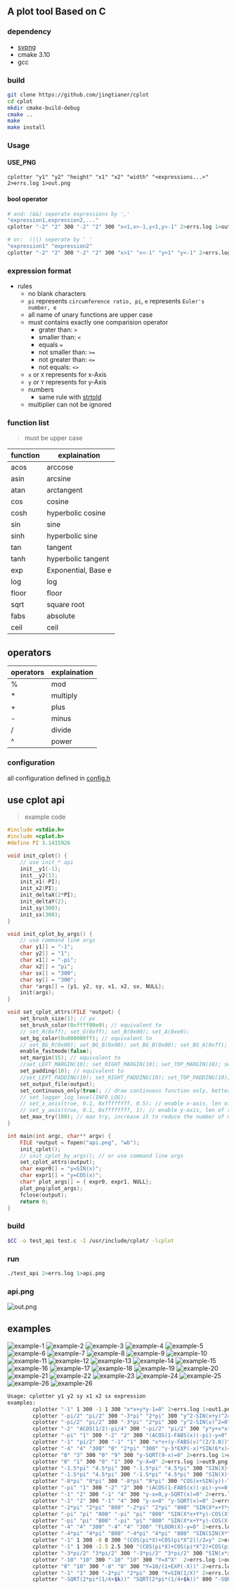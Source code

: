 ## A plot tool Based on C

### dependency
- [svpng](https://github.com/miloyip/svpng)
- cmake 3.10
- gcc

### build
```sh
git clone https://github.com/jingtianer/cplot
cd cplot
mkdir cmake-build-debug
cmake .. 
make
make install
```
### Usage

#### USE_PNG
```
cplotter "y1" "y2" "height" "x1" "x2" "width" "<expressions...>" 2>errs.log 1>out.png
```

#### bool operator
```sh
# and: (&&) seperate expressions by ','
"expression1,expression2,..."
cplotter "-2" "2" 300 "-2" "2" 300 "x<1,x>-1,y<1,y>-1" 2>errs.log 1>out.png

# or:  (||) seperate by ' '
"expression1" "expression2"
cplotter "-2" "2" 300 "-2" "2" 300 "x>1" "x<-1" "y>1" "y<-1" 2>errs.log 1>out.png
```

### expression format
- rules
  - no blank characters
  - `pi` represents `circumference ratio, pi`, `e` represents `Euler's number, e`
  - all name of unary functions are upper case
  - must contains exactly one comparision operator
    - grater than: `>`
    - smaller than: `<` 
    - equals `=` 
    - not smaller than: `>=` 
    - not greater than: `<=` 
    - not equals: `<>`
  - `x` or `X` represents for x-Axis
  - `y` or `Y` represents for y-Axis
  - numbers
    - same rule with [strtold](https://en.cppreference.com/w/c/string/byte/strtof)
  - multiplier can not be ignored

### function list
> must be upper case

|function|explaination|
|-|-|
|acos|arccose|
|asin|arcsine|
|atan|arctangent|
|cos|cosine|
|cosh|hyperbolic cosine|
|sin|sine|
|sinh|hyperbolic sine|
|tan|tangent|
|tanh|hyperbolic tangent|
|exp|Exponential, Base e|
|log|log|
|floor|floor|
|sqrt|square root|
|fabs|absolute|
|ceil|ceil|

## operators
|operators|explaination|
|-|-|
|%|mod|
|*|multiply|
|+|plus|
|-|minus|
|/|divide|
|^|power|

### configuration

all configuration defined in [config.h](./src/config.h)

## use cplot api

> example code
```c
#include <stdio.h>
#include <cplot.h>
#define PI 3.1415926

void init_cplot() {
    // use init_* api
    init__y1(-1);
    init__y2(1);
    init_x1(-PI);
    init_x2(PI);
    init_deltaX(2*PI);
    init_deltaY(2);
    init_sy(300);
    init_sx(300);
}

void init_cplot_by_args() {
    // use command line args
    char y1[] = "-1";
    char y2[] = "1";
    char x1[] = "-pi";
    char x2[] = "pi";
    char sx[] = "300";
    char sy[] = "300";
    char *args[] = {y1, y2, sy, x1, x2, sx, NULL};
    init(args);
}

void set_cplot_attrs(FILE *output) {
    set_brush_size(1); // px
    set_brush_color(0xffff00e0); // equivalent to 
    // set_R(0xff); set_G(0xff); set_B(0x00); set_A(0xe0);
    set_bg_color(0x000000ff); // equivalent to 
    // set_BG_R(0x00); set_BG_B(0x00); set_BG_B(0x00); set_BG_A(0xff);
    enable_fastmode(false);
    set_margin(15); // equivalent to 
    //set_LEFT_MARGIN(10); set_RIGHT_MARGIN(10); set_TOP_MARGIN(10); set_END_MARGIN(10);
    set_padding(10); // equivalent to 
    //set_LEFT_PADDING(10); set_RIGHT_PADDING(10); set_TOP_PADDING(10); set_END_PADDING(10);
    set_output_file(output);
    set_continuous_only(true); // draw continuous function only, better performance
    // set_logger_log_level(INFO_LOG);
    // set_x_axis(true, 0.1, 0xffffffff, 0.5); // enable x-axis, len of scale is 0.1, color is 0xffffffff, interval of scale is 0.5
    // set_y_axis(true, 0.1, 0xffffffff, 1); // enable y-axis, len of scale is 0.1, color is 0xffffffff, interval of scale is 1
    set_max_try(100); // max try, increase it to reduce the number of nonsequence posistion， decrease to gain better performance
}

int main(int argc, char** argv) {
    FILE *output = fopen("api.png", "wb");
    init_cplot();
    // init_cplot_by_args(); // or use command line args
    set_cplot_attrs(output);
    char expr0[] = "y=SIN(x)";
    char expr1[] = "y=COS(x)";
    char* plot_args[] = { expr0, expr1, NULL};
    plot_png(plot_args);
    fclose(output);
    return 0;
}
```

### build
```sh
$CC -o test_api test.c -I /usr/include/cplot/ -lcplot
```

### run
```sh
./test_api 2>errs.log 1>api.png
```

### api.png

![out.png](./examples/api.png)

## examples

![example-1](./examples/eg1.png)
![example-2](./examples/eg2.png)
![example-3](./examples/eg3.png)
![example-4](./examples/eg4.png)
![example-5](./examples/eg5.png)
![example-6](./examples/eg6.png)
![example-7](./examples/eg7.png)
![example-8](./examples/eg8.png)
![example-9](./examples/eg9.png)
![example-10](./examples/eg10.png)
![example-11](./examples/eg11.png)
![example-12](./examples/eg12.png)
![example-13](./examples/eg13.png)
![example-14](./examples/eg14.png)
![example-15](./examples/eg15.png)
![example-16](./examples/eg16.png)
![example-17](./examples/eg17.png)
![example-18](./examples/eg18.png)
![example-19](./examples/eg19.png)
![example-20](./examples/eg20.png)
![example-21](./examples/eg21.png)
![example-22](./examples/eg22.png)
![example-23](./examples/eg23.png)
![example-24](./examples/eg24.png)
![example-25](./examples/eg25.png)
![example-26](./examples/eg26.png)
![example-26](./examples/eg27.png)


```sh
Usage: cplotter y1 y2 sy x1 x2 sx expression
examples:
        cplotter "-1" 1 300 -1 1 300 "x*x+y*y-1=0" 2>errs.log 1>out1.png
        cplotter "-pi/2" "pi/2" 300 "-3*pi" "2*pi" 300 "y^2-SIN(x+y)^2=0" 2>errs.log 1>out2.png
        cplotter "-pi/2" "pi/2" 300 "-3*pi" "2*pi" 300 "y^2-SIN(x)^2=0" 2>errs.log 1>out3.png
        cplotter "-2" "ACOS(1/2)-pi/4" 300 "-pi/2" "pi/2" 300 "y*y+x*x+y-SQRT(y*y+x*x)=0" 2>errs.log 1>out4.png
        cplotter "-pi" "1" 300 "-2" "2" 300 "(ACOS(1-FABS(x))-pi)-y=0" "y-SQRT(1-(FABS(x)-1)^2)=0" 2>errs.log 1>out5.png
        cplotter "-1" "pi/2" 300 "-1" "1" 300 "x*x+(y-FABS(x)^(2/3.0))^2-1=0" 2>errs.log 1>out6.png
        cplotter "-4" "4" "300" "0" "2*pi" "300" "y-5*EXP(-x)*SIN(6*x)=0" 2>errs.log 1>out7.png
        cplotter "0" "3" 300 "0" "9" 300 "y-SQRT(9-x)=0" 2>errs.log 1>out8.png
        cplotter "0" "1" 300 "0" "1" 300 "y-X=0" 2>errs.log 1>out9.png
        cplotter "-1.5*pi" "4.5*pi" 300 "-1.5*pi" "4.5*pi" 300 "SIN(X)+SIN(Y)=0" 2>errs.log 1>out10.png
        cplotter "-1.5*pi" "4.5*pi" 300 "-1.5*pi" "4.5*pi" 300 "SIN(X)*SIN(Y)=0" 2>errs.log 1>out11.png
        cplotter "-8*pi" "8*pi" 300 "-8*pi" "8*pi" 300 "COS(x+SIN(y))-TAN(y)=0" 2>errs.log 1>out12.png
        cplotter "-pi" "1" 300 "-2" "2" 300 "(ACOS(1-FABS(x))-pi)-y<=0,y-SQRT(1-(FABS(x)-1)^2)<=0" 2>errs.log 1>out13.png
        cplotter "-1" "2" 300 "-1" "4" 300 "y-x=0,y-SQRT(x)=0" 2>errs.log 1>out14.png
        cplotter "-1" "2" 300 "-1" "4" 300 "y-x=0" "y-SQRT(x)=0" 2>errs.log 1>out15.png
        cplotter "-2*pi" "2*pi" "800" "-2*pi" "2*pi" "800" "SIN(X*x+Y*y)-SIN(X)-SIN(Y)=0" 2>errs.log 1>out16.png
        cplotter "-pi" "pi" "800" "-pi" "pi" "800" "SIN(X*x+Y*y)-COS(X*Y)=0" 2>errs.log 1>out17.png
        cplotter "-pi" "pi" "800" "-pi" "pi" "800" "SIN(X*x+Y*y)-COS(X-Y)=0" 2>errs.log 1>out18.png
        cplotter "-4" "4" "300" "-4" "4" "300" "FLOOR(X)-y=0" 2>errs.log 1>out19.png
        cplotter "-4*pi" "4*pi" "800" "-4*pi" "4*pi" "800" "SIN(SIN(X*Y))=0" 2>errs.log 1>out20.png
        cplotter "-1" 1 300 -8 8 300 "(COS(pi*X)+COS(pi*X^2))/2=y" 2>errs.log 1>out21.png
        cplotter "-1" 1 300 -2.5 2.5 300 "(COS(pi*X)+COS(pi*X^2)+COS(pi*X^3))/3=y" 2>errs.log 1>out22.png
        cplotter "-3*pi/2" "3*pi/2" 300 "-3*pi/2" "3*pi/2" 300 "SIN(x*x)+SIN(y*y)=1"  2>errs.log 1>out23.png
        cplotter "-10" "10" 300 "-10" "10" 300 "Y=X^X"  2>errs.log 1>out24.png
        cplotter "0" "10" 300 "-8" "8" 300 "Y=10/(1+EXP(-X))" 2>errs.log 1>out25.png
        cplotter "-1" "1" 300 "-2*pi" "2*pi" 300 "Y=SIN(1/X)" 2>errs.log 1>out26.png
        cplotter "-SQRT(2*pi*(1/4+$k))" "SQRT(2*pi*(1/4+$k))" 800 "-SQRT(2*pi*(1/4+$k))" "SQRT(2*pi*(1/4+$k))" 800 "SIN(x*x+y*y)=1" 2>errs.log 1>out27.png
```